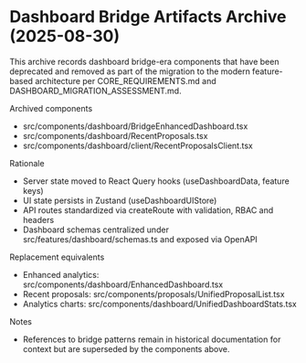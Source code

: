 # Dashboard Bridge Artifacts Archive (2025-08-30)

This archive records dashboard bridge-era components that have been deprecated
and removed as part of the migration to the modern feature-based architecture
per CORE_REQUIREMENTS.md and DASHBOARD_MIGRATION_ASSESSMENT.md.

Archived components

- src/components/dashboard/BridgeEnhancedDashboard.tsx
- src/components/dashboard/RecentProposals.tsx
- src/components/dashboard/client/RecentProposalsClient.tsx

Rationale

- Server state moved to React Query hooks (useDashboardData, feature keys)
- UI state persists in Zustand (useDashboardUIStore)
- API routes standardized via createRoute with validation, RBAC and headers
- Dashboard schemas centralized under src/features/dashboard/schemas.ts and
  exposed via OpenAPI

Replacement equivalents

- Enhanced analytics: src/components/dashboard/EnhancedDashboard.tsx
- Recent proposals: src/components/proposals/UnifiedProposalList.tsx
- Analytics charts: src/components/dashboard/UnifiedDashboardStats.tsx

Notes

- References to bridge patterns remain in historical documentation for context
  but are superseded by the components above.
